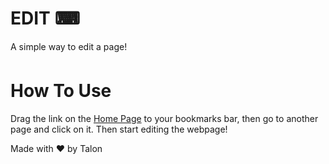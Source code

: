 # EDIT ⌨

A simple way to edit a page!

# How To Use

Drag the link on the [Home Page](http://edit.gq) to your bookmarks bar, then go to another page and click on it. Then start editing the webpage!

Made with ❤️ by Talon
